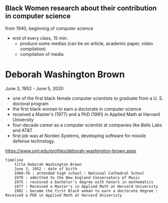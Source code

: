 ## Black Women research about their contribution in computer science

from 1940, beginning of computer science

- end of every class, 15 min:
    - produce some medias (can be an article, academic paper, video compilation)
    - compilation of media

# Deborah Washington Brown

June 3, 1952 - June 5, 2020

- one of the first black female computer scientists to graduate from a U. S. doctoral program
- the first black woman to earn a doctorate in computer science
- received a Master's (1977) and a PhD (1981) in Applied Math at Harvard University
- four-decade career as a computer scientist at companies like Bells Labs and AT&T
- first job was at Norden Systems, developing software for missile defense technology.


https://www.uml.edu/profiles/deborah-washington-brown.aspx

```mermaid
timeline
    title Deborah Washington Brown
    June 3, 1952 : date of birth
    1966–70 : attended high school : National Cathedral School
    1970 : admitted to the New England Conservatory of Music
    1975 : received a bachelor's degree with honors in mathematics
    1977 : Received a Master's in Applied Math at Harvard University
    1981 : became the first Black woman to earn a doctorate degree : Received a PhD in Applied Math at Harvard University
```
